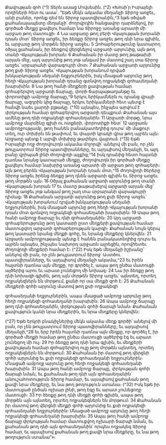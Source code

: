 
Քավության զոհ
(^1) Տերն ասաց Մովսեսին. (^2) «Խոսի՛ր Իսրայելի որդիների հետ ու ասա՛.
“Եթե մեկն ակամա մեղանչի Տիրոջ առջեւ, անի բաներ, որոնք դեմ են Տիրոջ պատվիրանին,^3 եթե օծված
քահանայապետը մեղանչի՝ ժողովրդին հանցավոր դարձնելով, իր գործած մեղքը քավելու համար նա Տիրոջը առանց
արատի մի արջառ թող մատուցի։ 4 Նա արջառը թող բերի Վկայության խորանի դռան մոտ՝ Տիրոջ առջեւ, իր ձեռքը Տիրոջ
առջեւ թող դնի նրա գլխին, եւ արջառը թող մորթեն Տիրոջ առջեւ։ 5 Զոհաբերությունը կատարող օծյալ քահանան, իր
ձեռքով վերցնելով արջառի արյունից, այն թող տանի Վկայության խորան։ 6 Քահանան իր մատը թող թաթախի արյան
մեջ, այդ արյունից թող յոթ անգամ իր մատով շաղ տա Տիրոջ առջեւ՝ սրբարանի վարագույրի մոտ։ 7 Քահանան արջառի
արյունից թող քսի Տիրոջ առջեւ՝ Վկայության խորանում դրված խնկարկության սեղանի եղջյուրներին, իսկ մնացած
արյունը թող հեղի Վկայության խորանի դռանը գտնվող ողջակեզի զոհասեղանի խարսխին։ 8 Նա թող հանի մեղքերի
քավության համար զոհաբերվող արջառի ճարպը, փորի ճարպաթաղանթը եւ փորոտիքի ամբողջ ճարպը,^9 երկու
երիկամներն ու դրանց վրայի ճարպը, ազդրին կից ճարպը, երկու երիկամների հետ պետք է հանվի նաեւ լյարդի բլթակը.
(^10) այնպես, ինչպես արվում է փրկության համար զոհաբերվող արջառի դեպքում։ Քահանան այս ամենը թող դնի
ողջակեզի զոհասեղանին։ 11 Արջառի մորթը, նրա ամբողջ մարմինը գլխի ու ոտքերի, փորոտիքի հետ՝ 12 արջառն
ամբողջությամբ, թող հանեն բանակատեղիից դուրս՝ մի մաքուր տեղ, ուր մոխիրն են թափում, եւ փայտի կրակի վրա
թող այրեն այն։ Արջառը պետք է այրվի մոխիրը թափելու վայրում։
(^13) Եթե Իսրայելի ողջ ժողովուրդն ակամա մոլորվի՝ անելով մի բան, որ չեն թույլատրում Տիրոջ պատվիրանները, եւ
այդպիսով մեղանչի, եւ այդ բանը վրիպած լինի ժողովրդի աչքից,^14 իսկ դրանից հետո հայտնի դառնա նրանց կատարած
մեղքը, ժողովուրդն իր գործած մեղքը քավելու համար նախրից առանց արատի մի արջառ թող զոհաբերի։ Այն թող բերեն
Վկայության խորանի դռան մոտ,^15 ժողովրդի ծերերը Տիրոջ առջեւ իրենց ձեռքը թող դնեն արջառի գլխին եւ Տիրոջ առջեւ
թող մորթեն այն։ 16 Օծյալ քահանան արջառի արյունից թող տանի Վկայության խորան 17 եւ մատը թաթախելով արջառի
արյան մեջ՝ Տիրոջ առջեւ յոթ անգամ թող շաղ տա սրբարանի վարագույրի դիմաց։ 18 Քահանան արջառի արյունից թող
քսի Տիրոջ առջեւ՝ Վկայության խորանում դրված խնկարկության սեղանի եղջյուրներին, իսկ մնացած արյունը թող հեղի
Վկայության խորանի դռան մոտ գտնվող ողջակեզի զոհասեղանի խարսխին։ 19 Ապա թող հանի ամբողջ ճարպը եւ դնի
զոհասեղանին։ 20 Այդ արջառի զոհաբերությունը թող կատարի ըստ մեղքերի քավության համար մատուցվող արջառի
զոհաբերության կարգի։ Քահանան նույն կերպ թող կատարի նրանց մեղքի զոհը, եւ նրանց մեղքերը կներվեն։ 21 Արջառն
ամբողջությամբ պետք է հանեն բանակատեղիից դուրս եւ այրեն այնպես, ինչպես նախորդ արջառն այրեցին, որովհետեւ
ժողովրդի մեղքերի համար է։
(^22) Իսկ եթե մեղանչի իշխանը՝ անելով մի բան, որ չեն թույլատրում Տիրոջ՝ Աստծու պատվիրանները, եւ այդպիսով
մեղանչի ակամա,^23 եւ իրեն հայտնի դառնա այն մեղքը, որ գործել է, ապա թող ընծա մատուցի այծերից արու եւ արատ
չունեցող մի նոխազ։ 24 Նա իր ձեռքը թող դնի նոխազի գլխին, թող այն մորթեն Տիրոջ առջեւ՝ այնտեղ, որտեղ
ողջակեզներն են մորթում, քանի որ սա մեղքի զոհ է։ 25 Քահանան մեղքերի զոհի արյունը մատով թող քսի ողջակեզի


զոհասեղանի եղջյուրներին, ապա մնացած ամբողջ արյունը թող հեղի ողջակեզի զոհասեղանի խարսխին։ 26 Ապա
ամբողջ ճարպը թող դնի զոհասեղանին, փրկության զոհի ճարպի նման։ Քահանան քավություն կանի նրա մեղքերին, եւ
նրա մեղքերը կներվեն։

(^27) Եթե երկրի բնակիչներից մեկն ակամա մեղք գործի՝ անելով մի բան, որ չեն թույլատրում Տիրոջ պատվիրանները,
եւ այդպիսով մեղանչի,^28 եւ երբ իրեն հայտնի դառնա այն մեղքը, որ գործել է, իր գործած մեղքի համար թող ընծա
մատուցի այծերից էգ եւ արատ չունեցող մի ուլ։ 29 Իր ձեռքը թող դնի նրա գլխին, եւ մեղքերի քավության համար
զոհաբերվող ուլը թող մորթեն այնտեղ, որտեղ ողջակեզներն են մորթում։ 30 Քահանան իր մատով թող վերցնի զոհի
արյունից եւ քսի ողջակեզի զոհասեղանի եղջյուրներին։ Մնացած ամբողջ արյունը թող հեղի ողջակեզի զոհասեղանի
խարսխին։ 31 Ապա թող հանի ամբողջ ճարպը, փրկության զոհի ճարպի նման, եւ քահանան թող դնի այն զոհասեղանին՝
անուշահոտություն Տիրոջ համար, եւ այսպիսով քահանան թող քավի նրա մեղքերը, եւ նա թող թողություն ստանա։
(^32) Իսկ եթե իր մատուցած ընծան ոչխար լինի, թող էգը եւ արատ չունեցողը մատուցի։ 33 Իր ձեռքը թող դնի մեղքի զոհի
գլխին, ապա թող մորթեն այն այնտեղ, որտեղ ողջակեզներն են մորթում։ 34 Քահանան իր մատով թող վերցնի մեղքի
զոհի արյունից եւ քսի ողջակեզի զոհասեղանի եղջյուրներին։ Մնացած ամբողջ արյունը թող հեղի ողջակեզի
զոհասեղանի խարսխին։ 35 Ապա թող հանի ամբողջ ճարպը փրկության համար մատուցվող ոչխարի ճարպի նման, եւ
քահանան թող դնի այն զոհասեղանին՝ որպես ողջակեզ Տիրոջ համար, եւ այսպիսով քահանան թող քավի նրա մեղքերը,
եւ նա թող թողություն ստանա”»։
